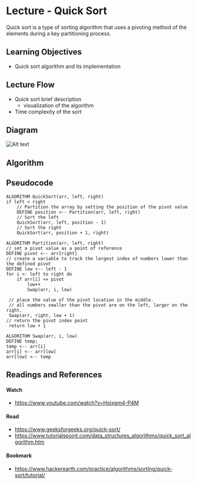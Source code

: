 # Lecture - Quick Sort

Quick sort is a type of sorting algorithm that uses a pivoting method of the elements during a key partitioning process. 


## Learning Objectives
* Quick sort algorithm and its implementation

## Lecture Flow
* Quick sort brief description
  - visualization of the algorithm
* Time complexity of the sort

## Diagram
![Alt text](https://image.slidesharecdn.com/3-150507101206-lva1-app6892/95/38-quicksort-8-638.jpg)

## Algorithm


## Pseudocode

    ALGORITHM QuickSort(arr, left, right)
    if left < right
        // Partition the array by setting the position of the pivot value 
        DEFINE position <-- Partition(arr, left, right)
        // Sort the left
        QuickSort(arr, left, position - 1)
        // Sort the right
        QuickSort(arr, position + 1, right)

    ALGORITHM Partition(arr, left, right)
    // set a pivot value as a point of reference
    DEFINE pivot <-- arr[right]
    // create a variable to track the largest index of numbers lower than the defined pivot
    DEFINE low <-- left - 1
    for i <- left to right do
        if arr[i] <= pivot
            low++
            Swap(arr, i, low)

     // place the value of the pivot location in the middle.
     // all numbers smaller than the pivot are on the left, larger on the right. 
     Swap(arr, right, low + 1)
    // return the pivot index point
     return low + 1

    ALGORITHM Swap(arr, i, low)
    DEFINE temp;
    temp <-- arr[i]
    arr[i] <-- arr[low]
    arr[low] <-- temp

## Readings and References

#### Watch

* https://www.youtube.com/watch?v=Hoixgm4-P4M

#### Read
* https://www.geeksforgeeks.org/quick-sort/
* https://www.tutorialspoint.com/data_structures_algorithms/quick_sort_algorithm.htm

#### Bookmark

* https://www.hackerearth.com/practice/algorithms/sorting/quick-sort/tutorial/

